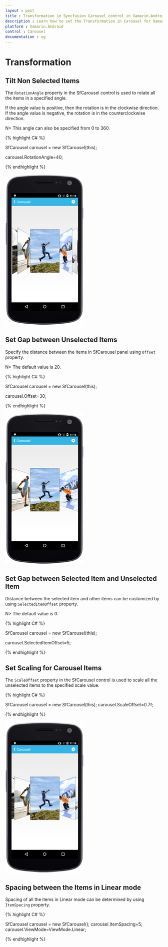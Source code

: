 ```yaml
---
layout : post
title : Transformation in Syncfusion Carousel control in Xamarin.Android
description : Learn how to set the Transformation in Carousel for Xamarin.Android
platform : Xamarin.Android
control : Carousel
documentation : ug
---
```


# Transformation

## Tilt Non Selected Items

The `RotationAngle` property in the SfCarousel control is used to rotate all the items in a specified angle. 

If the angle value is positive, then the rotation is in the clockwise direction. If the angle value is negative, the rotation is in the counterclockwise direction. 

N> This angle can also be specified from 0 to 360.

{% highlight C# %}

SfCarousel carousel = new SfCarousel(this);

carousel.RotationAngle=40;

{% endhighlight %}


![](images/rotationangle.png)

## Set Gap between Unselected Items

Specify the distance between the items in SfCarousel panel using `Offset` property.

N> The default value is 20.

{% highlight C# %}

SfCarousel carousel = new SfCarousel(this);

carousel.Offset=30;

{% endhighlight %}

![](images/offset.png)

## Set Gap between Selected Item and Unselected Item

Distance between the selected item and other items can be customized by using `SelectedItemOffset` property.

N> The default value is 0.

{% highlight C# %}

SfCarousel carousel = new SfCarousel(this);

carousel.SelectedItemOffset=5;

{% endhighlight %}

## Set Scaling for Carousel Items

The `ScaleOffset` property in the SfCarousel control is used to scale all the unselected items to the specified scale value.

{% highlight C# %}
	
SfCarousel carousel = new SfCarousel(this);
carousel.ScaleOffset=0.7f;

{% endhighlight %}


![](images/scaleoffset.png)

## Spacing between the Items in Linear mode

Spacing of all the items in Linear mode can be determined by using `ItemSpacing` property.

{% highlight C# %}

SfCarousel carousel = new SfCarousel();
carousel.ItemSpacing=5;
carousel.ViewMode=ViewMode.Linear;

{% endhighlight %}
